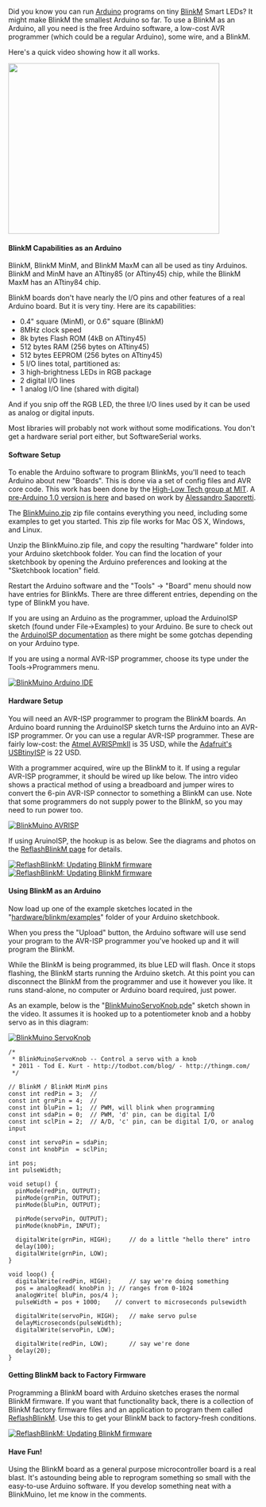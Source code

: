 Did you know you can run <a href='http://arduino.cc'>Arduino</a> programs on tiny <a href='http://blinkm.thingm.com'>BlinkM</a> Smart LEDs?  It might make BlinkM the smallest Arduino so far.  To use a BlinkM as an Arduino, all you need is the free Arduino software, a low-cost AVR programmer (which could be a regular Arduino), some wire, and a BlinkM.

Here's a quick video showing how it all works.

<a href='http://www.youtube.com/watch?feature=player_embedded&v=tXbxfsceAEM' target='_blank'><img src='http://img.youtube.com/vi/tXbxfsceAEM/0.jpg' width='425' height=344 /></a>

<h4> BlinkM Capabilities as an Arduino </h4>

BlinkM, BlinkM MinM, and BlinkM MaxM can all be used as tiny Arduinos.  BlinkM and MinM have an ATtiny85 (or ATtiny45) chip, while the BlinkM MaxM has an ATtiny84 chip.

BlinkM boards don't have nearly the I/O pins and other features of a real Arduino board.  But it is very tiny.  Here are its capabilities:
  * 0.4" square (MinM), or 0.6" square (BlinkM)
  * 8MHz clock speed
  * 8k bytes Flash ROM (4kB on ATtiny45)
  * 512 bytes RAM      (256 bytes on ATtiny45)
  * 512 bytes EEPROM   (256 bytes on ATtiny45)
  * 5 I/O lines total, partitioned as:
  * 3 high-brightness LEDs in RGB package
  * 2 digital I/O lines
  * 1 analog I/O line  (shared with digital)

And if you snip off the RGB LED, the three I/O lines used by it can be used as analog or digital inputs.

Most libraries will probably not work without some modifications.  You don't get a hardware serial port either, but SoftwareSerial works.

<h4> Software Setup </h4>

To enable the Arduino software to program BlinkMs, you'll need to teach Arduino about new "Boards".  This is done via a set of config files and AVR core code.  This work has been done by the <a href='http://hlt.media.mit.edu/?p=1695'>High-Low Tech group at MIT</a>.  A <a href='http://hlt.media.mit.edu/wiki/pmwiki.php?n=Main.ArduinoATtiny4585'>pre-Arduino 1.0 version is here</a> and based on work by <a href='http://sites.google.com/site/elettronicaarduinoesperimenti/Home/arduino-ide-and-attiny45'>Alessandro Saporetti</a>.

The <a href='http://blinkm-projects.googlecode.com/files/BlinkMuino.zip'>BlinkMuino.zip</a> zip file contains everything you need, including some examples to get you started.  This zip file works for Mac OS X, Windows, and Linux.

Unzip the BlinkMuino.zip file, and copy the resulting "hardware" folder into your Arduino sketchbook folder.  You can find the location of your sketchbook by opening the Arduino preferences and looking at the "Sketchbook location" field.

Restart the Arduino software and the "Tools" -> "Board" menu should now have entries for BlinkMs. There are three different entries, depending on the type of BlinkM you have.

If you are using an Arduino as the programmer, upload the ArduinoISP sketch (found under File->Examples) to your Arduino.  Be sure to check out the <a href='http://arduino.cc/en/Tutorial/ArduinoISP'>ArduinoISP documentation</a> as there might be some gotchas depending on your Arduino type.

If you are using a normal AVR-ISP programmer, choose its type under the Tools->Programmers menu.

<a href='http://www.flickr.com/photos/todbot/5548882381/' title='BlinkMuino Arduino IDE'><img src='http://farm6.static.flickr.com/5013/5548882381_51cb227b32.jpg' alt='BlinkMuino Arduino IDE' /></a>


<h4> Hardware Setup </h4>

You will need an AVR-ISP programmer to program the BlinkM boards.  An Arduino board running the ArduinoISP sketch turns the Arduino into an AVR-ISP programmer.  Or you can use a regular AVR-ISP programmer.  These are fairly low-cost: the <a href='http://search.digikey.com/scripts/DkSearch/dksus.dll?Cat=2621880&k=avrisp'>Atmel AVRISPmkII</a> is 35 USD, while the <a href='http://www.adafruit.com/index.php?main_page=product_info&cPath=16&products_id=46'>Adafruit's USBtinyISP</a> is 22 USD.

With a programmer acquired, wire up the BlinkM to it.  If using a regular AVR-ISP programmer, it should be wired up like below.  The intro video shows a practical method of using a breadboard and jumper wires to convert the 6-pin AVR-ISP connector to something a BlinkM can use.  Note that some programmers do not supply power to the BlinkM, so you may need to run power too.

<a href='http://www.flickr.com/photos/todbot/5549460078/' title='BlinkMuino AVRISP'><img src='http://farm6.static.flickr.com/5254/5549460078_4c6d088a97_m.jpg' alt='BlinkMuino AVRISP' /></a>

If using AruinoISP, the hookup is as below.  See the diagrams and photos on the <a href='http://code.google.com/p/blinkm-projects/wiki/ReflashBlinkM'>ReflashBlinkM page</a> for details.

<a href='http://www.flickr.com/photos/todbot/5189406314/' title='ReflashBlinkM: Updating BlinkM firmware'><img src='http://farm5.static.flickr.com/4112/5189406314_f79bab3814_m.jpg' alt='ReflashBlinkM: Updating BlinkM firmware' /></a><a href='http://www.flickr.com/photos/todbot/5189406458/' title='ReflashBlinkM: Updating BlinkM firmware'><img src='http://farm5.static.flickr.com/4151/5189406458_01cc5c19f7_m.jpg' alt='ReflashBlinkM: Updating BlinkM firmware' /></a>


<h4> Using BlinkM as an Arduino </h4>

Now load up one of the example sketches located in the "<a href='http://code.google.com/p/blinkm-projects/source/browse/#svn%2Ftrunk%2FBlinkMuino%2Fhardware%2Fblinkm%2Fexamples'>hardware/blinkm/examples</a>" folder of your Arduino sketchbook.

When you press the "Upload" button, the Arduino software will use send your program to the AVR-ISP programmer you've hooked up and it will program the BlinkM.

While the BlinkM is being programmed, its blue LED will flash. Once it stops flashing, the BlinkM starts running the Arduino sketch. At this point you can disconnect the BlinkM from the programmer and use it however you like.  It runs stand-alone, no computer or Arduino board required, just power.

As an example, below is the "<a href='http://code.google.com/p/blinkm-projects/source/browse/trunk/BlinkMuino/hardware/blinkm/examples/BlinkMuinoServoKnob/BlinkMuinoServoKnob.pde'>BlinkMuinoServoKnob.pde</a>" sketch shown in the video.  It assumes it is hooked up to a potentiometer knob and a hobby servo as in this diagram:

<a href='http://www.flickr.com/photos/todbot/5549460276/' title='BlinkMuino ServoKnob'><img src='http://farm6.static.flickr.com/5053/5549460276_e6bb77dd32.jpg' alt='BlinkMuino ServoKnob' /></a>

```
/*
 * BlinkMuinoServoKnob -- Control a servo with a knob 
 * 2011 - Tod E. Kurt - http://todbot.com/blog/ - http://thingm.com/
 */

// BlinkM / BlinkM MinM pins
const int redPin = 3;  // 
const int grnPin = 4;  //
const int bluPin = 1;  // PWM, will blink when programming
const int sdaPin = 0;  // PWM, 'd' pin, can be digital I/O
const int sclPin = 2;  // A/D, 'c' pin, can be digital I/O, or analog input

const int servoPin = sdaPin;
const int knobPin  = sclPin;

int pos;
int pulseWidth;

void setup() {
  pinMode(redPin, OUTPUT);
  pinMode(grnPin, OUTPUT);
  pinMode(bluPin, OUTPUT);

  pinMode(servoPin, OUTPUT);
  pinMode(knobPin, INPUT);
  
  digitalWrite(grnPin, HIGH);     // do a little "hello there" intro
  delay(100);
  digitalWrite(grnPin, LOW); 
}

void loop() {
  digitalWrite(redPin, HIGH);     // say we're doing something
  pos = analogRead( knobPin ); // ranges from 0-1024
  analogWrite( bluPin, pos/4 );
  pulseWidth = pos + 1000;    // convert to microseconds pulsewidth

  digitalWrite(servoPin, HIGH);   // make servo pulse
  delayMicroseconds(pulseWidth);
  digitalWrite(servoPin, LOW);

  digitalWrite(redPin, LOW);      // say we're done
  delay(20);
}
```

<h4> Getting BlinkM back to Factory Firmware </h4>

Programming a BlinkM board with Arduino sketches erases the normal BlinkM firmware.  If you want that functionality back, there is a collection of BlinkM factory firmware files and an application to program them called <a href='http://code.google.com/p/blinkm-projects/wiki/ReflashBlinkM'>ReflashBlinkM</a>.  Use this to get your BlinkM back to factory-fresh conditions.

<a href='http://www.flickr.com/photos/todbot/5189904937/' title='ReflashBlinkM: Updating BlinkM firmware'><img src='http://farm5.static.flickr.com/4154/5189904937_e216d9a503.jpg' alt='ReflashBlinkM: Updating BlinkM firmware' /></a>

<h4> Have Fun! </h4>
Using the BlinkM board as a general purpose microcontroller board is a real blast.  It's astounding being able to reprogram something so small with the easy-to-use Arduino software.  If you develop something neat with a BlinkMuino, let me know in the comments.